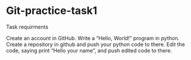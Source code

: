 # Git-practice-task1
Task requirments

Create an account in GitHub.
Write a “Hello, World!” program in python.
Create a repository in github and push your python code to there.
Edit the code, saying print “Hello your name”, and push edited code to there.
